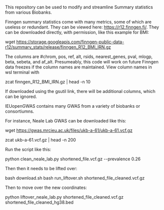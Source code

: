 This repository can be used to modify and streamline Summary statistics from various Biobanks.

Finngen summary statistics come with many metrics, some of which are useless or redundant. They can be viewed here: https://r12.finngen.fi/. 
They can be downloaded directly, with permission, like this example for BMI:

wget https://storage.googleapis.com/finngen-public-data-r12/summary_stats/release/finngen_R12_BMI_IRN.gz

The columns are #chrom, pos, ref, alt, rsids, nearest_genes, pval, mlogp, beta, sebeta, and af_alt.  Presumeably, 
this code will work on future Finngen data freezes if the column names are maintained.  View
column names in wsl terminal with 

zcat finngen_R12_BMI_IRN.gz | head -n 10

If downloaded using the gsutil link, there will be additional columns, which can be ignored.

IEUopenGWAS contains many GWAS from a variety of biobanks or consortiumns.

For instance, Neale Lab GWAS can be downloaded like this:

wget https://gwas.mrcieu.ac.uk/files/ukb-a-61/ukb-a-61.vcf.gz

zcat ukb-a-61.vcf.gz | head -n 200

Run the script like this: 

python clean_neale_lab.py shortened_file.vcf.gz --prevalence 0.26

Then then it needs to be lifted over:

bash download.sh
bash run_liftover.sh shortened_file_cleaned.vcf.gz

Then to move over the new coordinates:

python liftover_neale_lab.py shortened_file_cleaned.vcf.gz shortened_file_cleaned_hg38.bed